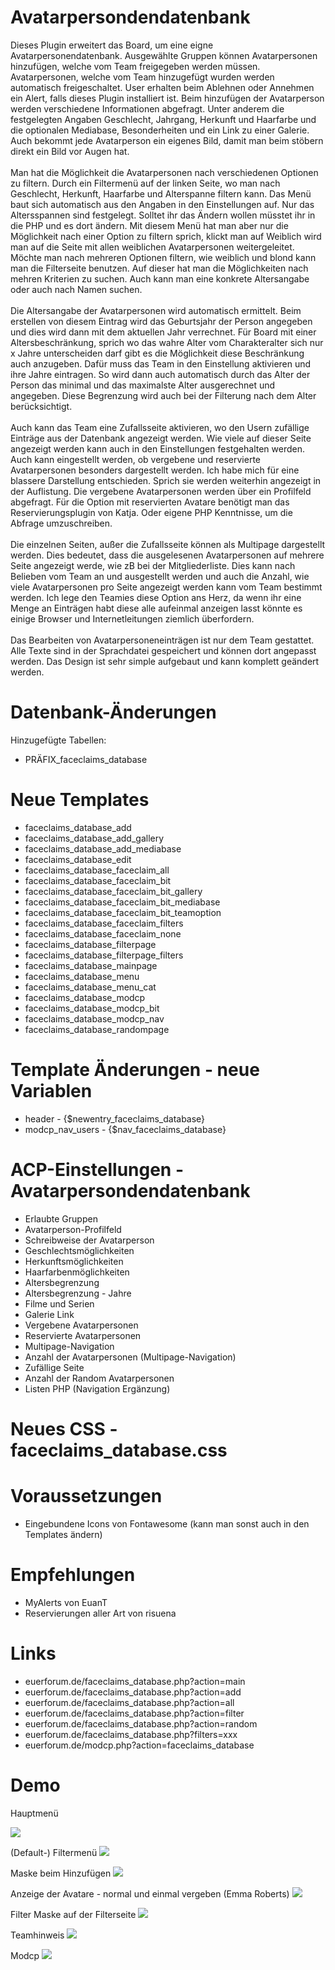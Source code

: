 # Avatarpersondendatenbank
Dieses Plugin erweitert das Board, um eine eigne Avatarpersonendatenbank. Ausgewählte Gruppen können Avatarpersonen hinzufügen, welche vom Team freigegeben werden müssen. Avatarpersonen, welche vom Team hinzugefügt wurden werden automatisch freigeschaltet. User erhalten beim Ablehnen oder Annehmen ein Alert, falls dieses Plugin installiert ist. Beim hinzufügen der Avatarperson werden verschiedene Informationen abgefragt. Unter anderem die festgelegten Angaben Geschlecht, Jahrgang, Herkunft und Haarfarbe und die optionalen Mediabase, Besonderheiten und ein Link zu einer Galerie. Auch bekommt jede Avatarperson ein eigenes Bild, damit man beim stöbern direkt ein Bild vor Augen hat. <br>
<br>
Man hat die Möglichkeit die Avatarpersonen nach verschiedenen Optionen zu filtern. Durch ein Filtermenü auf der linken Seite, wo man nach Geschlecht, Herkunft, Haarfarbe und Alterspanne filtern kann. Das Menü baut sich automatisch aus den Angaben in den Einstellungen auf. Nur das Altersspannen sind festgelegt. Solltet ihr das Ändern wollen müsstet ihr in die PHP und es dort ändern. Mit diesem Menü hat man aber nur die Möglichkeit nach einer Option zu filtern sprich, klickt man auf Weiblich wird man auf die Seite mit allen weiblichen Avatarpersonen weitergeleitet. Möchte man nach mehreren Optionen filtern, wie weiblich und blond kann man die Filterseite benutzen. Auf dieser hat man die Möglichkeiten nach mehren Kriterien zu suchen. Auch kann man eine konkrete Altersangabe oder auch nach Namen suchen. <br>
<br>
Die Altersangabe der Avatarpersonen wird automatisch ermittelt. Beim erstellen von diesem Eintrag wird das Geburtsjahr der Person angegeben und dies wird dann mit dem aktuellen Jahr verrechnet. Für Board mit einer Altersbeschränkung, sprich wo das wahre Alter vom Charakteralter sich nur x Jahre unterscheiden darf gibt es die Möglichkeit diese Beschränkung auch anzugeben. Dafür muss das Team in den Einstellung aktivieren und ihre Jahre eintragen. So wird dann auch automatisch durch das Alter der Person das minimal und das maximalste Alter ausgerechnet und angegeben. Diese Begrenzung wird auch bei der Filterung nach dem Alter berücksichtigt.<br>
<br>
Auch kann das Team eine Zufallsseite aktivieren, wo den Usern zufällige Einträge aus der Datenbank angezeigt werden. Wie viele auf dieser Seite angezeigt werden kann auch in den Einstellungen festgehalten werden. Auch kann eingestellt werden, ob vergebene und reservierte Avatarpersonen besonders dargestellt werden. Ich habe mich für eine blassere Darstellung entschieden. Sprich sie werden weiterhin angezeigt in der Auflistung. Die vergebene Avatarpersonen werden über ein Profilfeld abgefragt. Für die Option mit reservierten Avatare benötigt man das Reservierungsplugin von Katja. Oder eigene PHP Kenntnisse, um die Abfrage umzuschreiben.<br><br>
Die einzelnen Seiten, außer die Zufallsseite können als Multipage dargestellt werden. Dies bedeutet, dass die ausgelesenen Avatarpersonen auf mehrere Seite angezeigt werde, wie zB bei der Mitgliederliste. Dies kann nach Belieben vom Team an und ausgestellt werden und auch die Anzahl, wie viele Avatarpersonen pro Seite angezeigt werden kann vom Team bestimmt werden. Ich lege den Teamies diese Option ans Herz, da wenn ihr eine Menge an Einträgen habt diese alle aufeinmal anzeigen lasst könnte es einige Browser und Internetleitungen ziemlich überfordern.<br><br>
Das Bearbeiten von Avatarpersoneneinträgen ist nur dem Team gestattet. Alle Texte sind in der Sprachdatei gespeichert und können dort angepasst werden. Das Design ist sehr simple aufgebaut und kann komplett geändert werden. 

# Datenbank-Änderungen
Hinzugefügte Tabellen:
- PRÄFIX_faceclaims_database

# Neue Templates
- faceclaims_database_add
- faceclaims_database_add_gallery
- faceclaims_database_add_mediabase
- faceclaims_database_edit
- faceclaims_database_faceclaim_all
- faceclaims_database_faceclaim_bit
- faceclaims_database_faceclaim_bit_gallery
- faceclaims_database_faceclaim_bit_mediabase
- faceclaims_database_faceclaim_bit_teamoption
- faceclaims_database_faceclaim_filters
- faceclaims_database_faceclaim_none
- faceclaims_database_filterpage
- faceclaims_database_filterpage_filters
- faceclaims_database_mainpage
- faceclaims_database_menu
- faceclaims_database_menu_cat
- faceclaims_database_modcp
- faceclaims_database_modcp_bit
- faceclaims_database_modcp_nav
- faceclaims_database_randompage

# Template Änderungen - neue Variablen
- header - {$newentry_faceclaims_database}
- modcp_nav_users - {$nav_faceclaims_database}

# ACP-Einstellungen - Avatarpersondendatenbank
- Erlaubte Gruppen
- Avatarperson-Profilfeld
- Schreibweise der Avatarperson
- Geschlechtsmöglichkeiten
- Herkunftsmöglichkeiten
- Haarfarbenmöglichkeiten
- Altersbegrenzung
- Altersbegrenzung - Jahre
- Filme und Serien
- Galerie Link
- Vergebene Avatarpersonen
- Reservierte Avatarpersonen
- Multipage-Navigation
- Anzahl der Avatarpersonen (Multipage-Navigation)
- Zufällige Seite
- Anzahl der Random Avatarpersonen
- Listen PHP (Navigation Ergänzung)

# Neues CSS - faceclaims_database.css

# Voraussetzungen
- Eingebundene Icons von Fontawesome (kann man sonst auch in den Templates ändern)

# Empfehlungen
- MyAlerts von EuanT
- Reservierungen aller Art von risuena

# Links
- euerforum.de/faceclaims_database.php?action=main
- euerforum.de/faceclaims_database.php?action=add
- euerforum.de/faceclaims_database.php?action=all
- euerforum.de/faceclaims_database.php?action=filter
- euerforum.de/faceclaims_database.php?action=random
- euerforum.de/faceclaims_database.php?filters=xxx
- euerforum.de/modcp.php?action=faceclaims_database

# Demo
Hauptmenü<p></p>
<img src="https://www.bilder-hochladen.net/files/m4bn-aw-de58.png">

(Default-) Filtermenü
<img src="https://www.bilder-hochladen.net/files/big/m4bn-av-f0c2.png">

Maske beim Hinzufügen
<img src="https://www.bilder-hochladen.net/files/big/m4bn-as-9ec1.png">

Anzeige der Avatare - normal und einmal vergeben (Emma Roberts)
<img src="https://www.bilder-hochladen.net/files/big/m4bn-at-2726.png">

Filter Maske auf der Filterseite
<img src="https://www.bilder-hochladen.net/files/big/m4bn-au-9f7b.png">

Teamhinweis 
<img src="https://www.bilder-hochladen.net/files/m4bn-ay-eb7f.png">

Modcp
<img src="https://www.bilder-hochladen.net/files/big/m4bn-ax-c54e.png">
